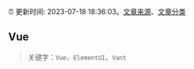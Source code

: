 :alarm_clock: 更新时间: 2023-07-18 18:36:03。[文章来源](/README.md)、[文章分类](/TAGS.md)

## Vue


> 关键字：`Vue`、`ElementUI`、`Vant`



